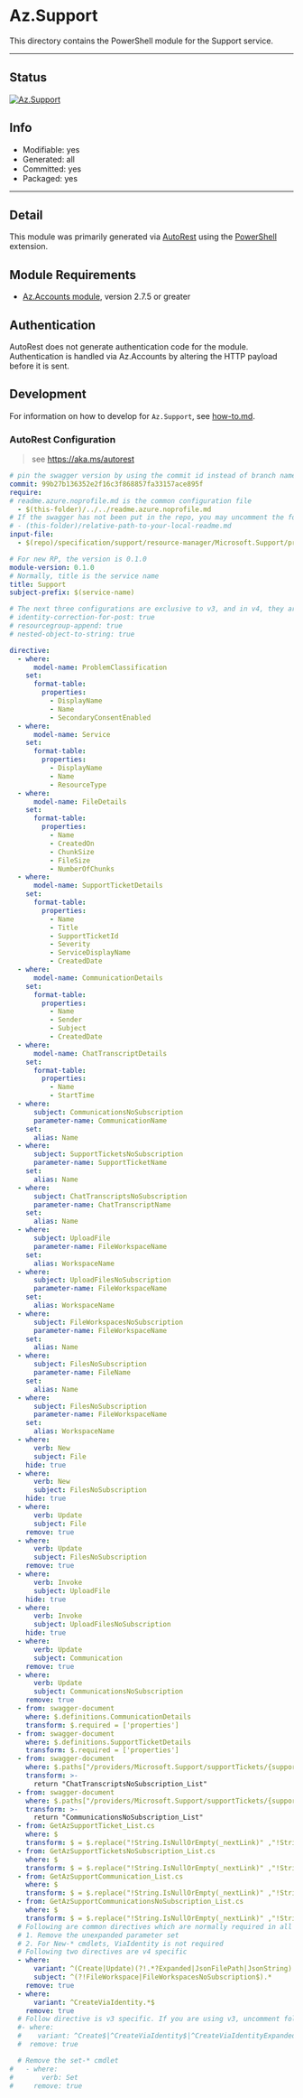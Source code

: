 <!-- region Generated -->
# Az.Support
This directory contains the PowerShell module for the Support service.

---
## Status
[![Az.Support](https://img.shields.io/powershellgallery/v/Az.Support.svg?style=flat-square&label=Az.Support "Az.Support")](https://www.powershellgallery.com/packages/Az.Support/)

## Info
- Modifiable: yes
- Generated: all
- Committed: yes
- Packaged: yes

---
## Detail
This module was primarily generated via [AutoRest](https://github.com/Azure/autorest) using the [PowerShell](https://github.com/Azure/autorest.powershell) extension.

## Module Requirements
- [Az.Accounts module](https://www.powershellgallery.com/packages/Az.Accounts/), version 2.7.5 or greater

## Authentication
AutoRest does not generate authentication code for the module. Authentication is handled via Az.Accounts by altering the HTTP payload before it is sent.

## Development
For information on how to develop for `Az.Support`, see [how-to.md](how-to.md).
<!-- endregion -->

### AutoRest Configuration
> see https://aka.ms/autorest

```yaml
# pin the swagger version by using the commit id instead of branch name
commit: 99b27b136352e2f16c3f868857fa33157ace895f
require:
# readme.azure.noprofile.md is the common configuration file
  - $(this-folder)/../../readme.azure.noprofile.md
# If the swagger has not been put in the repo, you may uncomment the following line and refer to it locally
# - (this-folder)/relative-path-to-your-local-readme.md
input-file:
  - $(repo)/specification/support/resource-manager/Microsoft.Support/preview/2022-09-01-preview/support.json

# For new RP, the version is 0.1.0
module-version: 0.1.0
# Normally, title is the service name
title: Support
subject-prefix: $(service-name)

# The next three configurations are exclusive to v3, and in v4, they are activated by default. If you are still using v3, please uncomment them.
# identity-correction-for-post: true
# resourcegroup-append: true
# nested-object-to-string: true

directive:
  - where:
      model-name: ProblemClassification
    set:
      format-table:
        properties:
          - DisplayName
          - Name
          - SecondaryConsentEnabled
  - where:
      model-name: Service
    set:
      format-table:
        properties:
          - DisplayName
          - Name
          - ResourceType
  - where:
      model-name: FileDetails
    set:
      format-table:
        properties:
          - Name
          - CreatedOn
          - ChunkSize
          - FileSize
          - NumberOfChunks 
  - where:
      model-name: SupportTicketDetails
    set:
      format-table:
        properties:
          - Name
          - Title
          - SupportTicketId
          - Severity
          - ServiceDisplayName
          - CreatedDate
  - where:
      model-name: CommunicationDetails
    set:
      format-table:
        properties:
          - Name
          - Sender
          - Subject
          - CreatedDate
  - where:
      model-name: ChatTranscriptDetails
    set:
      format-table:
        properties:
          - Name
          - StartTime
  - where:
      subject: CommunicationsNoSubscription
      parameter-name: CommunicationName
    set:
      alias: Name
  - where:
      subject: SupportTicketsNoSubscription
      parameter-name: SupportTicketName
    set:
      alias: Name
  - where:
      subject: ChatTranscriptsNoSubscription
      parameter-name: ChatTranscriptName
    set:
      alias: Name
  - where:
      subject: UploadFile
      parameter-name: FileWorkspaceName
    set:
      alias: WorkspaceName
  - where:
      subject: UploadFilesNoSubscription
      parameter-name: FileWorkspaceName
    set:
      alias: WorkspaceName
  - where:
      subject: FileWorkspacesNoSubscription
      parameter-name: FileWorkspaceName
    set:
      alias: Name
  - where:
      subject: FilesNoSubscription
      parameter-name: FileName
    set:
      alias: Name
  - where:
      subject: FilesNoSubscription
      parameter-name: FileWorkspaceName
    set:
      alias: WorkspaceName
  - where:
      verb: New
      subject: File
    hide: true
  - where:
      verb: New
      subject: FilesNoSubscription
    hide: true
  - where:
      verb: Update
      subject: File
    remove: true
  - where:
      verb: Update
      subject: FilesNoSubscription
    remove: true
  - where:
      verb: Invoke
      subject: UploadFile
    hide: true
  - where:
      verb: Invoke
      subject: UploadFilesNoSubscription
    hide: true
  - where:
      verb: Update
      subject: Communication
    remove: true
  - where:
      verb: Update
      subject: CommunicationsNoSubscription
    remove: true
  - from: swagger-document
    where: $.definitions.CommunicationDetails
    transform: $.required = ['properties']
  - from: swagger-document
    where: $.definitions.SupportTicketDetails
    transform: $.required = ['properties']
  - from: swagger-document 
    where: $.paths["/providers/Microsoft.Support/supportTickets/{supportTicketName}/chatTranscripts"].get.operationId
    transform: >-
      return "ChatTranscriptsNoSubscription_List"
  - from: swagger-document 
    where: $.paths["/providers/Microsoft.Support/supportTickets/{supportTicketName}/communications"].get.operationId
    transform: >-
      return "CommunicationsNoSubscription_List"
  - from: GetAzSupportTicket_List.cs
    where: $
    transform: $ = $.replace("!String.IsNullOrEmpty(_nextLink)" ,"!String.IsNullOrEmpty(_nextLink) && this._top <= 0");
  - from: GetAzSupportTicketsNoSubscription_List.cs
    where: $
    transform: $ = $.replace("!String.IsNullOrEmpty(_nextLink)" ,"!String.IsNullOrEmpty(_nextLink) && this._top <= 0");
  - from: GetAzSupportCommunication_List.cs
    where: $
    transform: $ = $.replace("!String.IsNullOrEmpty(_nextLink)" ,"!String.IsNullOrEmpty(_nextLink) && this._top <= 0");
  - from: GetAzSupportCommunicationsNoSubscription_List.cs
    where: $
    transform: $ = $.replace("!String.IsNullOrEmpty(_nextLink)" ,"!String.IsNullOrEmpty(_nextLink) && this._top <= 0");
  # Following are common directives which are normally required in all the RPs
  # 1. Remove the unexpanded parameter set
  # 2. For New-* cmdlets, ViaIdentity is not required
  # Following two directives are v4 specific
  - where:
      variant: ^(Create|Update)(?!.*?Expanded|JsonFilePath|JsonString)
      subject: ^(?!FileWorkspace|FileWorkspacesNoSubscription$).*
    remove: true
  - where:
      variant: ^CreateViaIdentity.*$
    remove: true
  # Follow directive is v3 specific. If you are using v3, uncomment following directive and comments out two directives above
  #- where:
  #    variant: ^Create$|^CreateViaIdentity$|^CreateViaIdentityExpanded$|^Update$|^UpdateViaIdentity$
  #  remove: true

  # Remove the set-* cmdlet
#   - where:
#       verb: Set
#     remove: true
```
